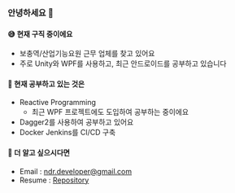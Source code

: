 ### 안녕하세요 👋

#### 😅 현재 구직 중이에요

- 보충역/산업기능요원 근무 업체를 찾고 있어요
- 주로 Unity와 WPF를 사용하고, 최근 안드로이드를 공부하고 있습니다

#### 🔎 현재 공부하고 있는 것은

- Reactive Programming
  - 최근 WPF 프로젝트에도 도입하여 공부하는 중이에요
- Dagger2를 사용하여 공부하고 있어요
- Docker Jenkins를 CI/CD 구축

#### 📃 더 알고 싶으시다면

- Email : ndr.developer@gmail.com
- Resume : [Repository](https://github.com/huhu0327/resume)
